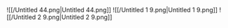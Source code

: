 ![[/Untitled 44.png|Untitled 44.png]]
![[/Untitled 1 9.png|Untitled 1 9.png]]
![[/Untitled 2 9.png|Untitled 2 9.png]]